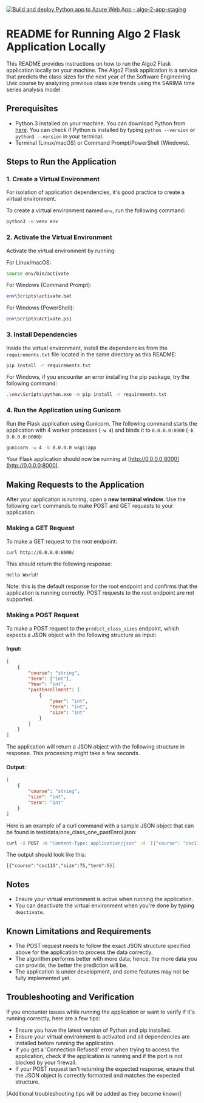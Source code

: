 [![Build and deploy Python app to Azure Web App - algo-2-app-staging](https://github.com/SENG499-COMPANY4/Algorithm-2/actions/workflows/staging_algo-2-app-staging.yml/badge.svg?branch=staging)](https://github.com/SENG499-COMPANY4/Algorithm-2/actions/workflows/staging_algo-2-app-staging.yml)

# README for Running Algo 2 Flask Application Locally

This README provides instructions on how to run the Algo2 Flask application locally on your machine. The Algo2 Flask application is a service that predicts the class sizes for the next year of the Software Engineering Uvic course by analyzing previous class size trends using the SARIMA time series analysis model.

## Prerequisites

- Python 3 installed on your machine. You can download Python from [here](https://www.python.org/downloads/). You can check if Python is installed by typing `python --version` or `python3 --version` in your terminal.
- Terminal (Linux/macOS) or Command Prompt/PowerShell (Windows).

## Steps to Run the Application

### 1. Create a Virtual Environment

For isolation of application dependencies, it's good practice to create a virtual environment.

To create a virtual environment named `env`, run the following command:

```sh
python3 -m venv env
```

### 2. Activate the Virtual Environment

Activate the virtual environment by running:

For Linux/macOS:

```sh
source env/bin/activate
```

For Windows (Command Prompt):

```sh
env\Scripts\activate.bat
```

For Windows (PowerShell):

```sh
env\Scripts\Activate.ps1
```

### 3. Install Dependencies

Inside the virtual environment, install the dependencies from the `requirements.txt` file located in the same directory as this README:

```sh
pip install -r requirements.txt
```

For Windows, if you encounter an error installing the pip package, try the following command:

```sh
.\env\Scripts\python.exe -m pip install -r requirements.txt
```

### 4. Run the Application using Gunicorn

Run the Flask application using Gunicorn. The following command starts the application with 4 worker processes (`-w 4`) and binds it to `0.0.0.0:8000` (`-b 0.0.0.0:8000`):

```sh
gunicorn -w 4 -b 0.0.0.0 wsgi:app
```

Your Flask application should now be running at [http://0.0.0.0:8000](http://0.0.0.0:8000).

## Making Requests to the Application

After your application is running, open a **new terminal window**. Use the following `curl` commands to make POST and GET requests to your application.

### Making a GET Request

To make a GET request to the root endpoint:

```sh
curl http://0.0.0.0:8000/
```
This should return the following response:

```
Hello World!
```

Note: this is the default response for the root endpoint and confirms that the application is running correctly. POST requests to the root endpoint are not supported.

### Making a POST Request

To make a POST request to the `predict_class_sizes` endpoint, which expects a JSON object with the following structure as input:

#### Input:

```json
[
    {
        "course": "string",
        "Term": ["int"],
        "Year": "int",
        "pastEnrollment": [
            {
                "year": "int",
                "term": "int",
                "size": "int"
            }
        ]
    }
]
```

The application will return a JSON object with the following structure in response. This processing might take a few seconds.

#### Output:

```json
[
    {
        "course": "string",
        "size": "int",
        "term": "int"
    }
]
```

Here is an example of a curl command with a sample JSON object that can be found in test/data/one_class_one_pastEnrol.json:

```sh
curl -X POST -H "Content-Type: application/json" -d '[{"course": "csc115", "Term" : [5],"Year" : 2024, "pastEnrollment": [{"year": 2017,"term": 5,"size": 75}]}]' http://0.0.0.0:8000/predict_class_sizes
```

The output should look like this:

```
[{"course":"csc115","size":75,"term":5}]
```

## Notes

- Ensure your virtual environment is active when running the application.
- You can deactivate the virtual environment when you're done by typing `deactivate`.

## Known Limitations and Requirements

- The POST request needs to follow the exact JSON structure specified above for the application to process the data correctly.
- The algorithm performs better with more data; hence, the more data you can provide, the better the prediction will be.
- The application is under development, and some features may not be fully implemented yet.

## Troubleshooting and Verification

If you encounter issues while running the application or want to verify if it's running correctly, here are a few tips:

- Ensure you have the latest version of Python and pip installed.
- Ensure your virtual environment is activated and all dependencies are installed before running the application.
- If you get a 'Connection Refused' error when trying to access the application, check if the application is running and if the port is not blocked by your firewall.
- If your POST request isn't returning the expected response, ensure that the JSON object is correctly formatted and matches the expected structure.

[Additional troubleshooting tips will be added as they become known]
